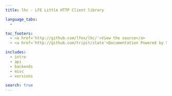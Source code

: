 ```yaml
---
title: lhc - LFE Little HTTP Client library

language_tabs:
  - 

toc_footers:
  - <a href='http://github.com/lfex/lhc/'>View the source</a>
  - <a href='http://github.com/tripit/slate'>Documentation Powered by Slate</a>

includes:
  - intro
  - api
  - backends
  - misc
  - versions

search: true
---
```

